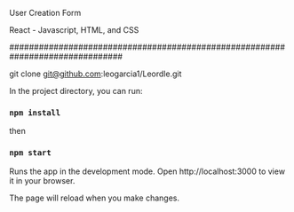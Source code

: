 User Creation Form

React - Javascript, HTML, and CSS

###############################################################################

git clone git@github.com:leogarcia1/Leordle.git

In the project directory, you can run:

### `npm install`
then
### `npm start`

Runs the app in the development mode.
Open http://localhost:3000 to view it in your browser.

The page will reload when you make changes.